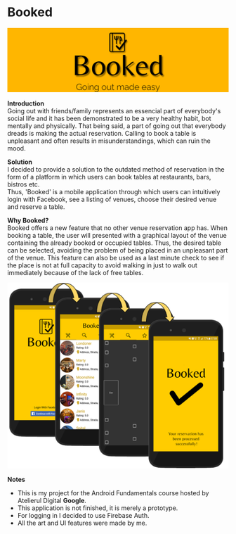 # Booked

<p> <img src="BookedImages/title.png" /> </p>

**Introduction** <br/>
Going out with friends/family represents an essencial part of everybody's social life and it has been demonstrated to be a very healthy habit, bot mentally and physically. That being said, a part of going out that everybody dreads is making the actual reservation. Calling to book a table is unpleasant and often results in misunderstandings, which can ruin the mood. <br/>

**Solution** <br/>
I decided to provide a solution to the outdated method of reservation in the form of a platform in which users can book tables at restaurants, bars, bistros etc. <br/> 
Thus, 'Booked' is a mobile application through which users can intuitively login with Facebook, see a listing of venues, choose their desired venue and reserve a table.

**Why Booked?** <br/>
Booked offers a new feature that no other venue reservation app has. When booking a table, the user will presented with a graphical layout of the venue containing the already booked or occupied tables. Thus, the desired table can be selected, avoiding the problem of being placed in an unpleasant part of the venue. This feature can also be used as a last minute check to see if the place is not at full capacity to avoid walking in just to walk out immediately because of the lack of free tables.

<p> <img src="BookedImages/application_flow.png" /> </p>

**Notes** <br/>
- This is my project for the Android Fundamentals course hosted by Atelierul Digital **Google**.
- This application is not finished, it is merely a prototype.
- For logging in I decided to use Firebase Auth.
- All the art and UI features were made by me.
